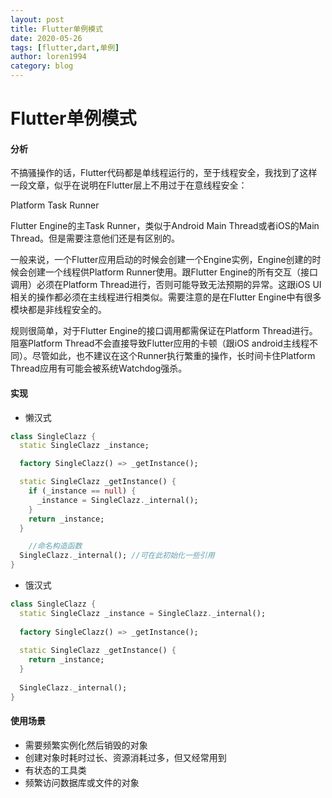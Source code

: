 ```yaml
---
layout: post
title: Flutter单例模式
date: 2020-05-26
tags: [flutter,dart,单例]
author: loren1994
category: blog
---
```


# Flutter单例模式

#### 分析

不搞骚操作的话，Flutter代码都是单线程运行的，至于线程安全，我找到了这样一段文章，似乎在说明在Flutter层上不用过于在意线程安全：

Platform Task Runner

Flutter Engine的主Task Runner，类似于Android Main Thread或者iOS的Main Thread。但是需要注意他们还是有区别的。

一般来说，一个Flutter应用启动的时候会创建一个Engine实例，Engine创建的时候会创建一个线程供Platform Runner使用。跟Flutter Engine的所有交互（接口调用）必须在Platform Thread进行，否则可能导致无法预期的异常。这跟iOS UI相关的操作都必须在主线程进行相类似。需要注意的是在Flutter Engine中有很多模块都是非线程安全的。

规则很简单，对于Flutter Engine的接口调用都需保证在Platform Thread进行。阻塞Platform Thread不会直接导致Flutter应用的卡顿（跟iOS android主线程不同）。尽管如此，也不建议在这个Runner执行繁重的操作，长时间卡住Platform Thread应用有可能会被系统Watchdog强杀。

#### 实现

* 懒汉式

~~~~dart
class SingleClazz {
  static SingleClazz _instance;

  factory SingleClazz() => _getInstance();

  static SingleClazz _getInstance() {
    if (_instance == null) {
      _instance = SingleClazz._internal();
    }
    return _instance;
  }

	//命名构造函数
  SingleClazz._internal(); //可在此初始化一些引用
}
~~~~

* 饿汉式

~~~~dart
class SingleClazz {
  static SingleClazz _instance = SingleClazz._internal();
  
  factory SingleClazz() => _getInstance();
  
  static SingleClazz _getInstance() {
    return _instance;
  }
  
  SingleClazz._internal();
}
~~~~

#### 使用场景

* 需要频繁实例化然后销毁的对象
* 创建对象时耗时过长、资源消耗过多，但又经常用到
* 有状态的工具类
* 频繁访问数据库或文件的对象
